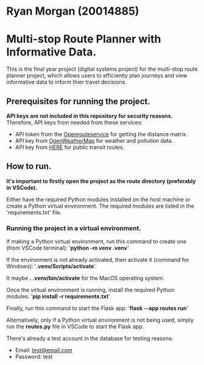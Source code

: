 # Ryan Morgan (20014885)
# Multi-stop Route Planner with Informative Data.

This is the final year project (digital systems project) for the multi-stop route planner project, which allows users to efficiently plan journeys and view informative data to inform thier travel decisions.

## Prerequisites for running the project.
**API keys are not included in this repository for security reasons.** Therefore, API keys from needed from these services:
* API token from the [Openrouteservice](https://openrouteservice.org/ "Openrouteservice website") for getting the distance matrix.
* API key from [OpenWeatherMap](https://openweathermap.org/appid "Title") for weather and pollution data.
* API key from [HERE](https://developer.here.com/tutorials/getting-here-credentials/ "Tutorial for getting HERE API key") for public transit routes.

## How to run.
**It's important to firstly open the project as the route directory (preferably in VSCode).**

Either have the required Python modules installed on the host machine or create a Python virtual environment. The required modules are listed in the 'requirements.txt' file.

### Running the project in a virtual environment.
If making a Python virtual environment, run this command to create one (from VSCode terminal):
'**python -m venv .venv**'

If the environment is not already activated, then activate it (command for Windows):
'**.venv/Scripts/activate**'.

It maybe **. .venv/bin/activate** for the MacOS operating system.

Once the virtual environment is running, install the required Python modules:
'**pip install -r requirements.txt**'


Finally, run this command to start the Flask app:
'**flask --app routes run**'

Alternatively, only if a Python virtual environment is not being used, simply run the **routes.py** file in VSCode to start the Flask app.

There's already a test account in the database for testing reasons:
* Email: test@email.com
* Password: test 